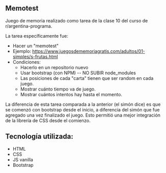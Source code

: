 ## Memotest
 
Juego de memoria realizado como tarea de la clase 10 del curso de r/argentina-programa.

La tarea específicamente fue:

- Hacer un "memotest"
- Ejemplo: https://www.juegosdememoriagratis.com/adultos/01-simples/s-frutas.html
- Condiciones:
	* Hacerlo en un repositorio nuevo
	* Usar bootstrap (con NPM) -- NO SUBIR node_modules
	* Las posiciones de cada "carta" tienen que ser random en cada juego.
	* Mostrar cuánto tiempo va de juego.
    * Mostrar cuántos intentos hay hasta el momento.

La diferencia de esta tarea comparada a la anterior (el simón dice) es que se comenzó con bootstrap desde el inicio, a diferencia del simón que fue agregado una vez finalizado el juego. Esto permitió una mejor integración de la librería de CSS desde el comienzo.

## Tecnología utilizada:

- HTML
- CSS
- JS vanilla
- Bootstrap
